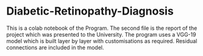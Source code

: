 # Diabetic-Retinopathy-Diagnosis
This is a colab notebook of the Program.
The second file is the report of the project which was presented to the University.
The program uses a VGG-19 model which is built layer by layer with customisations as required. Residual connections are included in the model. 
